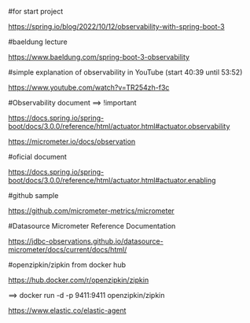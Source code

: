 #for start project

https://spring.io/blog/2022/10/12/observability-with-spring-boot-3




#baeldung lecture

https://www.baeldung.com/spring-boot-3-observability




#simple explanation of observability in YouTube (start 40:39 until 53:52)

https://www.youtube.com/watch?v=TR254zh-f3c




#Observability document ==> !important

https://docs.spring.io/spring-boot/docs/3.0.0/reference/html/actuator.html#actuator.observability

https://micrometer.io/docs/observation





#oficial document

https://docs.spring.io/spring-boot/docs/3.0.0/reference/html/actuator.html#actuator.enabling





#github sample 

https://github.com/micrometer-metrics/micrometer






#Datasource Micrometer Reference Documentation

https://jdbc-observations.github.io/datasource-micrometer/docs/current/docs/html/





#openzipkin/zipkin from docker hub

https://hub.docker.com/r/openzipkin/zipkin

==> docker run -d -p 9411:9411 openzipkin/zipkin


https://www.elastic.co/elastic-agent


